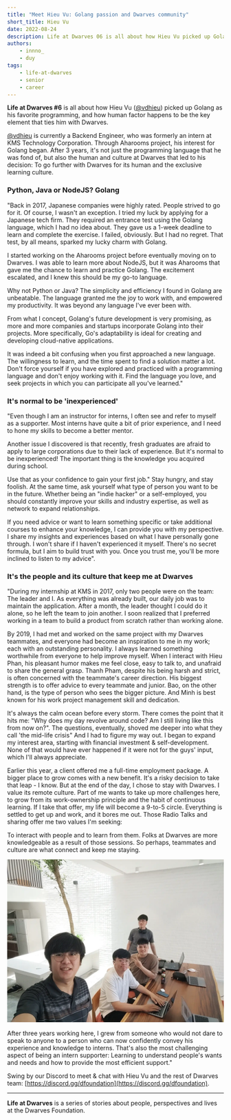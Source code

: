 ```yaml
---
title: "Meet Hieu Vu: Golang passion and Dwarves community"
short_title: Hieu Vu
date: 2022-08-24
description: Life at Dwarves 06 is all about how Hieu Vu picked up Golang as his favorite programming, and how human factor happens to be the key element that ties him with Dwarves.
authors: 
    - innno_
    - duy
tags: 
    - life-at-dwarves
    - senior
    - career
---
```


**Life at Dwarves #6** is all about how Hieu Vu ([@vdhieu](https://github.com/vdhieu)) picked up Golang as his favorite programming, and how human factor happens to be the key element that ties him with Dwarves.

[@vdhieu](https://github.com/vdhieu) is currently a Backend Engineer, who was formerly an intern at KMS Technology Corporation. Through Aharooms project, his interest for Golang began. After 3 years, it's not just the programming language that he was fond of, but also the human and culture at Dwarves that led to his decision: To go further with Dwarves for its human and the exclusive learning culture.

### Python, Java or NodeJS? Golang

"Back in 2017, Japanese companies were highly rated. People strived to go for it. Of course, I wasn't an exception. I tried my luck by applying for a Japanese tech firm. They required an entrance test using the Golang language, which I had no idea about. They gave us a 1-week deadline to learn and complete the exercise. I failed, obviously. But I had no regret. That test, by all means, sparked my lucky charm with Golang.

I started working on the Aharooms project before eventually moving on to Dwarves. I was able to learn more about NodeJS, but it was Aharooms that gave me the chance to learn and practice Golang. The excitement escalated, and I knew this should be my go-to language.

Why not Python or Java? The simplicity and efficiency I found in Golang are unbeatable. The language granted me the joy to work with, and empowered my productivity. It was beyond any language I've ever been with.

From what I concept, Golang's future development is very promising, as more and more companies and startups incorporate Golang into their projects. More specifically, Go's adaptability is ideal for creating and developing cloud-native applications.

It was indeed a bit confusing when you first approached a new language. The willingness to learn, and the time spent to find a solution matter a lot. Don't force yourself if you have explored and practiced with a programming language and don't enjoy working with it. Find the language you love, and seek projects in which you can participate all you've learned."

### It's normal to be 'inexperienced'

"Even though I am an instructor for interns, I often see and refer to myself as a supporter. Most interns have quite a bit of prior experience, and I need to hone my skills to become a better mentor.

Another issue I discovered is that recently, fresh graduates are afraid to apply to large corporations due to their lack of experience. But it's normal to be inexperienced! The important thing is the knowledge you acquired during school.

Use that as your confidence to gain your first job." Stay hungry, and stay foolish. At the same time, ask yourself what type of person you want to be in the future. Whether being an "indie hacker" or a self-employed, you should constantly improve your skills and industry expertise, as well as network to expand relationships.

If you need advice or want to learn something specific or take additional courses to enhance your knowledge, I can provide you with my perspective. I share my insights and experiences based on what I have personally gone through. I won't share if I haven't experienced it myself. There's no secret formula, but I aim to build trust with you. Once you trust me, you'll be more inclined to listen to my advice".

### It's the people and its culture that keep me at Dwarves

"During my internship at KMS in 2017, only two people were on the team: The leader and I. As everything was already built, our daily job was to maintain the application. After a month, the leader thought I could do it alone, so he left the team to join another. I soon realized that I preferred working in a team to build a product from scratch rather than working alone.

By 2019, I had met and worked on the same project with my Dwarves teammates, and everyone had become an inspiration to me in my work; each with an outstanding personality. I always learned something worthwhile from everyone to help improve myself. When I interact with Hieu Phan, his pleasant humor makes me feel close, easy to talk to, and unafraid to share the general grasp. Thanh Pham, despite his being harsh and strict, is often concerned with the teammate's career direction. His biggest strength is to offer advice to every teammate and junior. Bao, on the other hand, is the type of person who sees the bigger picture. And Minh is best known for his work project management skill and dedication.

It's always the calm ocean before every storm. There comes the point that it hits me: "Why does my day revolve around code? Am I still living like this from now on?". The questions, eventually, shoved me deeper into what they call 'the mid-life crisis" And I had to figure my way out. I began to expand my interest area, starting with financial investment & self-development. None of that would have ever happened if it were not for the guys' input, which I'll always appreciate.

Earlier this year, a client offered me a full-time employment package. A bigger place to grow comes with a new benefit. It's a risky decision to take that leap - I know. But at the end of the day, I chose to stay with Dwarves. I value its remote culture. Part of me wants to take up more challenges here, to grow from its work-ownership principle and the habit of continuous learning.
If I take that offer, my life will become a 9-to-5 circle. Everything is settled to get up and work, and it bores me out. Those Radio Talks and sharing offer me two values I'm seeking:

To interact with people and to learn from them. Folks at Dwarves are more knowledgeable as a result of those sessions. So perhaps, teammates and culture are what connect and keep me staying.

![Hieu Vu in discussion with colleagues at Dwarves Foundation](assets/hieu-vu-team.webp)

After three years working here, I grew from someone who would not dare to speak to anyone to a person who can now confidently convey his experience and knowledge to interns. That's also the most challenging aspect of being an intern supporter: Learning to understand people's wants and needs and how to provide the most efficient support."

Swing by our Discord to meet & chat with Hieu Vu and the rest of Dwarves team: [https://discord.gg/dfoundation](https://discord.gg/dfoundation).

---
**Life at Dwarves** is a series of stories about people, perspectives and lives at the Dwarves Foundation.
